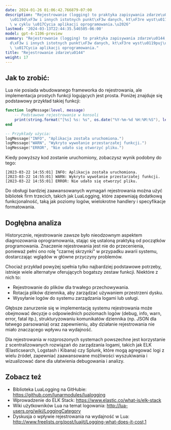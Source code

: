 ```yaml
---
date: 2024-01-26 01:06:42.766879-07:00
description: "Rejestrowanie (logging) to praktyka zapisywania zdarze\u0144, b\u0142\
  \u0119d\xF3w i innych istotnych punkt\xF3w danych, kt\xF3re wyst\u0119puj\u0105\
  \ w cyklu \u017Cycia aplikacji oprogramowania.\u2026"
lastmod: '2024-03-13T22:44:35.546505-06:00'
model: gpt-4-1106-preview
summary: "Rejestrowanie (logging) to praktyka zapisywania zdarze\u0144, b\u0142\u0119\
  d\xF3w i innych istotnych punkt\xF3w danych, kt\xF3re wyst\u0119puj\u0105 w cyklu\
  \ \u017Cycia aplikacji oprogramowania."
title: "Rejestrowanie zdarze\u0144"
weight: 17
---
```


## Jak to zrobić:
Lua nie posiada wbudowanego frameworka do rejestrowania, ale implementacja prostych funkcji logujących jest prosta. Poniżej znajduje się podstawowy przykład takiej funkcji:

```lua
function logMessage(level, message)
    -- Podstawowe rejestrowanie w konsoli
    print(string.format("[%s] %s: %s", os.date("%Y-%m-%d %H:%M:%S"), level, message))
end

-- Przykłady użycia:
logMessage("INFO", "Aplikacja została uruchomiona.")
logMessage("WARN", "Wykryto wywołanie przestarzałej funkcji.")
logMessage("ERROR", "Nie udało się otworzyć pliku.")
```

Kiedy powyższy kod zostanie uruchomiony, zobaczysz wynik podobny do tego:
```
[2023-03-22 14:55:01] INFO: Aplikacja została uruchomiona.
[2023-03-22 14:55:01] WARN: Wykryto wywołanie przestarzałej funkcji.
[2023-03-22 14:55:01] ERROR: Nie udało się otworzyć pliku.
```

Do obsługi bardziej zaawansowanych wymagań rejestrowania można użyć bibliotek firm trzecich, takich jak LuaLogging, które zapewniają dodatkową funkcjonalność, taką jak poziomy logów, wielokrotne handlery i specyfikacje formatowania.

## Dogłębna analiza
Historycznie, rejestrowanie zawsze było nieodzownym aspektem diagnozowania oprogramowania, stając się ustaloną praktyką od początków programowania. Znaczenie rejestrowania jest nie do przecenienia, ponieważ pełni ono rolę "czarnej skrzynki" w przypadku awarii systemu, dostarczając wglądów w główne przyczyny problemów.

Chociaż przykład powyżej spełnia tylko najbardziej podstawowe potrzeby, istnieje wiele alternatyw oferujących bogatszy zestaw funkcji. Niektóre z nich to:

- Rejestrowanie do plików dla trwałego przechowywania.
- Rotacja plików dziennika, aby zarządzać używaniem przestrzeni dysku.
- Wysyłanie logów do systemu zarządzania logami lub usługi.

Głębsze zanurzenie się w implementację systemu rejestrowania może obejmować decyzje o odpowiednich poziomach logów (debug, info, warn, error, fatal itp.), strukturyzowaniu komunikatów dziennika (np. JSON dla łatwego parsowania) oraz zapewnieniu, aby działanie rejestrowania nie miało znaczącego wpływu na wydajność.

Dla rejestrowania w rozproszonych systemach powszechne jest korzystanie z scentralizowanych rozwiązań do zarządzania logami, takich jak ELK (Elasticsearch, Logstash i Kibana) czy Splunk, które mogą agregować logi z wielu źródeł, zapewniać zaawansowane możliwości wyszukiwania i wizualizować dane dla ułatwienia debugowania i analizy.

## Zobacz też
- Biblioteka LuaLogging na GitHubie: https://github.com/lunarmodules/lualogging
- Wprowadzenie do ELK Stack: https://www.elastic.co/what-is/elk-stack
- Wiki użytkowników Lua na temat logowania: http://lua-users.org/wiki/LoggingCategory
- Dyskusja o wpływie rejestrowania na wydajność w Lua: http://www.freelists.org/post/luajit/Logging-what-does-it-cost,1
